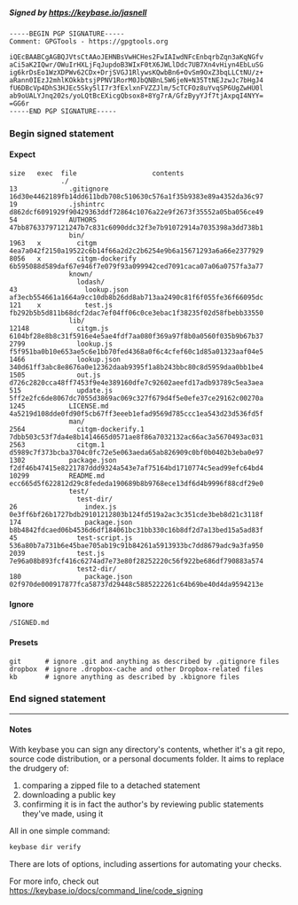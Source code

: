 ##### Signed by https://keybase.io/jasnell
```
-----BEGIN PGP SIGNATURE-----
Comment: GPGTools - https://gpgtools.org

iQEcBAABCgAGBQJVtsCtAAoJEHNBsVwHCHes2FwIAIwdNFcEnbqrbZqn3aKqNGfv
aCi5aK2IQwr/OWuIrHXLjFqJupdoB3WIxF0tX6JWLlDdc7UB7Xn4vHiyn4EbLuSG
ig6krDsEo1WzXDPWv62CDx+DrjSVGJ1RlywsKQwbBn6+OvSm9OxZ3bqLLCtNU/z+
aRann0IEzJ2mhlKOkkbtsjPPNV1RorM0JbQNBnL5W6jeN+N35TtNEJzwJc7bHgJ4
fU6DBcVp4DhS3HJEc5Sky5lI7r3fExlxnFVZZJlm/5cTCFOz8uYvqSP6UgZwHU0l
ab9oUALYJnq202s/yoLQtBcEXicgQbsox8+8Yg7rA/GfzByyYJf7tjAxpqI4NYY=
=GG6r
-----END PGP SIGNATURE-----

```

<!-- END SIGNATURES -->

### Begin signed statement 

#### Expect

```
size   exec  file                   contents                                                        
             ./                                                                                     
13             .gitignore           16d30e4462189fb14dd611bdb708c510630c576a1f35b9383e89a4352da36c97
19             .jshintrc            d862dcf6091929f90429363ddf72864c1076a22e9f2673f35552a05ba056ce49
54             AUTHORS              47bb87633797121247b7c831c6090ddc32f3e7b91072914a7035398a3dd738b1
               bin/                                                                                 
1963   x         citgm              4ea7a042f2150a19522c6b14f66a2d2c2b6254e9b6a15671293a6a66e2377929
8056   x         citgm-dockerify    6b595088d589daf67e946f7e079f93a099942ced7091caca07a06a0757fa3a77
               known/                                                                               
                 lodash/                                                                            
43                 lookup.json      af3ecb554661a1664a9cc10db8b26dd8ab713aa2490c81f6f055fe36f66095dc
121    x           test.js          fb292b5b5d811b68dcf2dac7ef04ff06c0ce3ebac1f38235f02d58fbebb33550
               lib/                                                                                 
12148            citgm.js           6104bf28e8b8c31f5916e4e5ae4fdf7aa080f369a97f8b0a0560f035b9b67b37
2799             lookup.js          f5f951ba0b10e653ae5c6e1bb70fed4368a0f6c4cfef60c1d85a01323aaf04e5
1466             lookup.json        340d61ff3abc8e8676a0e12362daab9395f1a8b243bbc80c8d5959daa0bb1be4
1505             out.js             d726c2820cca48ff7453f9e4e389160dfe7c92602aeefd17adb93789c5ea3aea
515              update.js          5ff2e2fc6de8067dc7055d3869ac069c327f679d4f5e0efe37ce29162c00270a
1245           LICENSE.md           4a5219d108dde0fd90f5cb67ff3eeeb1efad9569d785ccc1ea543d23d536fd5f
               man/                                                                                 
2564             citgm-dockerify.1  7dbb503c53f7da4e8b1414665d0571ae8f86a7032132ac66ac3a5670493ac031
2563             citgm.1            d5989c7f373bcba3704c0fc72e5e063aeda65ab826909c0bf0b0402b3eba0e97
1302           package.json         f2df46b47415e8221787ddd9324a543e7af75164bd1710774c5ead99efc64bd4
10299          README.md            ecc665d5f622812d29c8fededa190689b8b9768ece13df6d4b9996f88cdf29e0
               test/                                                                                
                 test-dir/                                                                          
26                 index.js         0e3ff6bf26b1727bdb29101212803b124fd519a2ac3c351cde3beb8d21c3118f
174                package.json     b8b4842fdcaed06b4536d6df184061bc31bb330c16b8df2d7a13bed15a5ad83f
45               test-script.js     536a80b7a731b6e45bae705ab19c91b84261a5913933bc7dd8679adc9a3fa950
2039             test.js            7e96a08b893fcf416c6274ad7e73e80f28252220c56f922be686df790883a574
                 test2-dir/                                                                         
180                package.json     02f970de000917877fca58737d29448c5885222261c64b69be40d4da9594213e
```

#### Ignore

```
/SIGNED.md
```

#### Presets

```
git      # ignore .git and anything as described by .gitignore files
dropbox  # ignore .dropbox-cache and other Dropbox-related files    
kb       # ignore anything as described by .kbignore files          
```

<!-- summarize version = 0.0.9 -->

### End signed statement

<hr>

#### Notes

With keybase you can sign any directory's contents, whether it's a git repo,
source code distribution, or a personal documents folder. It aims to replace the drudgery of:

  1. comparing a zipped file to a detached statement
  2. downloading a public key
  3. confirming it is in fact the author's by reviewing public statements they've made, using it

All in one simple command:

```bash
keybase dir verify
```

There are lots of options, including assertions for automating your checks.

For more info, check out https://keybase.io/docs/command_line/code_signing